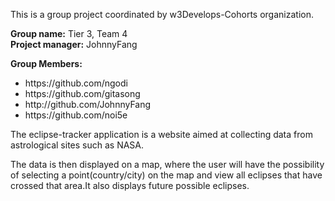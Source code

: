 <p>This is a group project coordinated by w3Develops-Cohorts organization.</p>

<p>
	<b>Group name:</b> Tier 3, Team 4<br />
	<b>Project manager:</b> JohnnyFang
</p>

<p>
	<b>Group Members:</b>
	<ul>
		<li>https://github.com/ngodi</li>
		<li>https://github.com/gitasong</li>
		<li>http://github.com/JohnnyFang</li>
		<li>https://github.com/noi5e</li>
	</ul>
</p>

<p>
	The eclipse-tracker application is a website aimed at collecting data from astrological sites such as NASA.
</p>
<p>
	The data is then displayed on a map, where the user will have the possibility of selecting a point(country/city) on the map and view
all eclipses that have crossed that area.It also displays future possible eclipses.
</p>
